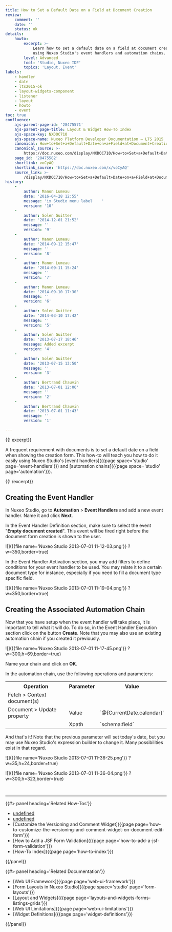 ```yaml
---
title: How to Set a Default Date on a Field at Document Creation
review:
    comment: ''
    date: ''
    status: ok
details:
    howto:
        excerpt: >-
            Learn how to set a default date on a field at document creation
            using Nuxeo Studio's event handlers and automation chains.
        level: Advanced
        tool: 'Studio, Nuxeo IDE'
        topics: 'Layout, Event'
labels:
    - handler
    - date
    - lts2015-ok
    - layout-widgets-component
    - listener
    - layout
    - howto
    - event
toc: true
confluence:
    ajs-parent-page-id: '28475571'
    ajs-parent-page-title: Layout & Widget How-To Index
    ajs-space-key: NXDOC710
    ajs-space-name: Nuxeo Platform Developer Documentation — LTS 2015
    canonical: How+to+Set+a+Default+Date+on+a+Field+at+Document+Creation
    canonical_source: >-
        https://doc.nuxeo.com/display/NXDOC710/How+to+Set+a+Default+Date+on+a+Field+at+Document+Creation
    page_id: '28475582'
    shortlink: voCyAQ
    shortlink_source: 'https://doc.nuxeo.com/x/voCyAQ'
    source_link: >-
        /display/NXDOC710/How+to+Set+a+Default+Date+on+a+Field+at+Document+Creation
history:
    - 
        author: Manon Lumeau
        date: '2016-04-28 12:55'
        message: 'ix Studio menu label    '
        version: '10'
    - 
        author: Solen Guitter
        date: '2014-12-01 21:52'
        message: ''
        version: '9'
    - 
        author: Manon Lumeau
        date: '2014-09-12 15:47'
        message: ''
        version: '8'
    - 
        author: Manon Lumeau
        date: '2014-09-11 15:24'
        message: ''
        version: '7'
    - 
        author: Manon Lumeau
        date: '2014-09-10 17:30'
        message: ''
        version: '6'
    - 
        author: Solen Guitter
        date: '2014-03-10 17:42'
        message: ''
        version: '5'
    - 
        author: Solen Guitter
        date: '2013-07-17 18:46'
        message: Added excerpt
        version: '4'
    - 
        author: Solen Guitter
        date: '2013-07-15 13:50'
        message: ''
        version: '3'
    - 
        author: Bertrand Chauvin
        date: '2013-07-01 12:06'
        message: ''
        version: '2'
    - 
        author: Bertrand Chauvin
        date: '2013-07-01 11:43'
        message: ''
        version: '1'

---
```

{{! excerpt}}

A frequent requirement with documents is to set a default date on a field when showing the creation form. This how-to will teach you how to do it easily using Nuxeo Studio's [event handlers]({{page space='studio' page='event-handlers'}}) and [automation chains]({{page space='studio' page='automation'}}).

{{! /excerpt}}

## Creating the Event Handler

In Nuxeo Studio, go to&nbsp;**Automation** > **Event Handlers**&nbsp;and add a new event handler.&nbsp;Name it and click **Next**.

In the&nbsp;Event Handler Definition&nbsp;section, make sure to select the event "**Empty document created**". This event will be fired right before the document form creation is shown to the user.

![]({{file name='Nuxeo Studio 2013-07-01 11-12-03.png'}} ?w=350,border=true)

In the Event Handler Activation section, you may add filters to define conditions for your event handler to be used. You may relate it to a certain document type for instance, especially if you need to fill a document type specific field.

![]({{file name='Nuxeo Studio 2013-07-01 11-19-04.png'}} ?w=350,border=true)

## Creating the Associated Automation Chain

Now that you have setup when the event handler will take place, it is important to tell what it will do. To do so, in the Event Handler Execution section click on the button **Create**. Note that you may also use an existing automation chain if you created it previously.

![]({{file name='Nuxeo Studio 2013-07-01 11-17-45.png'}} ?w=300,h=69,border=true)

Name your chain and click on&nbsp;**OK**.

In the automation chain, use the following operations and parameters:

<table><tbody><tr><th colspan="1">Operation</th><th colspan="1">Parameter</th><th colspan="1">Value</th></tr><tr><td colspan="1">Fetch > Context document(s)</td><td colspan="1">&nbsp;</td><td colspan="1">&nbsp;</td></tr><tr><td colspan="1">Document > Update property</td><td colspan="1">Value</td><td colspan="1">`@{CurrentDate.calendar}`</td></tr><tr><td colspan="1">&nbsp;</td><td colspan="1">Xpath</td><td colspan="1">`schema:field`</td></tr></tbody></table>

And that's it! Note that the previous parameter will set today's date, but you may use Nuxeo Studio's expression builder to change it. Many possibilities exist in that regard.

![]({{file name='Nuxeo Studio 2013-07-01 11-36-25.png'}} ?w=35,h=24,border=true)

![]({{file name='Nuxeo Studio 2013-07-01 11-36-04.png'}} ?w=300,h=323,border=true)

&nbsp;

* * *

<div class="row" data-equalizer data-equalize-on="medium"><div class="column medium-6">{{#> panel heading='Related How-Tos'}}

*   [undefined]()
*   [undefined]()
*   [Customize the Versioning and Comment Widget]({{page page='how-to-customize-the-versioning-and-comment-widget-on-document-edit-form'}})
*   [How to Add a JSF Form Validation]({{page page='how-to-add-a-jsf-form-validation'}})
*   [How-To Index]({{page page='how-to-index'}})

{{/panel}}</div><div class="column medium-6">{{#> panel heading='Related Documentation'}}

*   [Web UI Framework]({{page page='web-ui-framework'}})
*   [Form Layouts in Nuxeo Studio]({{page space='studio' page='form-layouts'}})
*   [Layout and Widgets]({{page page='layouts-and-widgets-forms-listings-grids'}})
*   [Web UI Limitations]({{page page='web-ui-limitations'}})
*   [Widget Definitions]({{page page='widget-definitions'}})

{{/panel}}</div></div>
